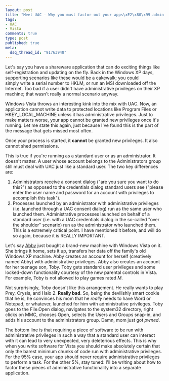 ```yaml
--- 
layout: post
title: "Meet UAC - Why you must factor out your apps\xE2\x80\x99 admin components"
tags: 
- UAC
- Vista
comments: true
type: post
published: true
meta: 
  dsq_thread_id: "91763948"
---
```

Let's say you have a shareware application that can do exciting things like self-registration and updating on the fly. Back in the Windows XP days, supporting scenarios like these would be a cakewalk; you could simply write a serial number to HKLM, or run an MSI downloaded off the Internet. Too bad if a user didn't have administrative privileges on their XP machine; that wasn't really a normal scenario anyway.

  Windows Vista throws an interesting kink into the mix with UAC. Now, an application cannot write data to protected locations like Program Files or HKEY_LOCAL_MACHINE unless it has administrative privileges. Just to make matters worse, your app cannot be granted new privileges once it's running. Let me state this again, just because I've found this is the part of the message that gets missed most often.

  Once your process is started, it <strong>cannot</strong> be granted new privileges. It also cannot shed permissions.

  This is true if you're running as a standard user or as an administrator. It doesn't matter. A user whose account belongs to the Administrators group still must deal with UAC just like a standard user. The two key differences are:
  <ol>
  	<li>Administrators receive a consent dialog ("are you sure you want to do this?") as opposed to the credentials dialog standard users see ("please enter the user name and password for an account with privileges to accomplish this task").</li>
  	<li>Processes launched by an administrator with administrative privileges (i.e. launched through a UAC consent dialog) run as the same user who launched them. Administrative processes launched on behalf of a standard user (i.e. with a UAC credentials dialog in the so-called "over the shoulder" scenario) run as the administrator who launched them. This is a extremely critical point. I have mentioned it before, and will do so again, because it is REALLY IMPORTANT.</li>
  </ol>
  Let's say <a href="http://blogs.msdn.com/uac/archive/2006/04/06/570560.aspx">Abby</a> just bought a brand-new machine with Windows Vista on it. She brings it home, sets it up, transfers her data off the family's old Windows XP machine. Abby creates an account for herself (creatively named Abby) with administrative privileges. Abby also creates an account for her teenage son, Toby. Toby gets standard user privileges and some locked-down functionality courtesy of the new parental controls in Vista. For example, Toby is not allowed to play games rated <em>M</em>.

  Not surprisingly, Toby doesn't like this arrangement. He really wants to play Prey, Crysis, and Halo 2. <strong>Really bad</strong>. So, being the devilishly smart cookie that he is, he convinces his mom that he <em>really </em>needs to have Word or Notepad, or whatever, launched for him with administrative privileges. Toby goes to the File.Open dialog, navigates to the system32 directory, right clicks on MMC, chooses Open, selects the Users and Groups snap-in, and adds his account to the administrators group. Damn, mom just got <em>pwned</em>.

  The bottom line is that requiring a piece of software to be run with administrative privileges in such a way that a standard user can interact with it can lead to very unexpected, very deleterious effects. This is why when you write software for Vista you should make absolutely certain that only the barest minimum chunks of code run with administrative privileges. For the 95% case, your app should never require administrative privileges to perform a task. For the other 5%, stay tuned: I'll be writing about how to factor these pieces of administrative functionality into a separate application. 

